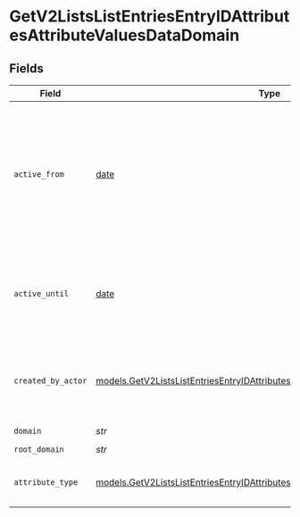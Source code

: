 # GetV2ListsListEntriesEntryIDAttributesAttributeValuesDataDomain


## Fields

| Field                                                                                                                                                                    | Type                                                                                                                                                                     | Required                                                                                                                                                                 | Description                                                                                                                                                              | Example                                                                                                                                                                  |
| ------------------------------------------------------------------------------------------------------------------------------------------------------------------------ | ------------------------------------------------------------------------------------------------------------------------------------------------------------------------ | ------------------------------------------------------------------------------------------------------------------------------------------------------------------------ | ------------------------------------------------------------------------------------------------------------------------------------------------------------------------ | ------------------------------------------------------------------------------------------------------------------------------------------------------------------------ |
| `active_from`                                                                                                                                                            | [date](https://docs.python.org/3/library/datetime.html#date-objects)                                                                                                     | :heavy_check_mark:                                                                                                                                                       | The point in time at which this value was made "active". `active_from` can be considered roughly analogous to `created_at`.                                              | 2023-01-01T15:00:00.000000000Z                                                                                                                                           |
| `active_until`                                                                                                                                                           | [date](https://docs.python.org/3/library/datetime.html#date-objects)                                                                                                     | :heavy_check_mark:                                                                                                                                                       | The point in time at which this value was deactivated. If `null`, the value is active.                                                                                   | 2023-01-01T15:00:00.000000000Z                                                                                                                                           |
| `created_by_actor`                                                                                                                                                       | [models.GetV2ListsListEntriesEntryIDAttributesAttributeValuesCreatedByActor5](../models/getv2listslistentriesentryidattributesattributevaluescreatedbyactor5.md)         | :heavy_check_mark:                                                                                                                                                       | The actor that created this value.                                                                                                                                       | {<br/>"type": "workspace-member",<br/>"id": "50cf242c-7fa3-4cad-87d0-75b1af71c57b"<br/>}                                                                                 |
| `domain`                                                                                                                                                                 | *str*                                                                                                                                                                    | :heavy_check_mark:                                                                                                                                                       | N/A                                                                                                                                                                      | app.attio.com                                                                                                                                                            |
| `root_domain`                                                                                                                                                            | *str*                                                                                                                                                                    | :heavy_check_mark:                                                                                                                                                       | N/A                                                                                                                                                                      | attio.com                                                                                                                                                                |
| `attribute_type`                                                                                                                                                         | [models.GetV2ListsListEntriesEntryIDAttributesAttributeValuesAttributeTypeDomain](../models/getv2listslistentriesentryidattributesattributevaluesattributetypedomain.md) | :heavy_check_mark:                                                                                                                                                       | The attribute type of the value.                                                                                                                                         | domain                                                                                                                                                                   |